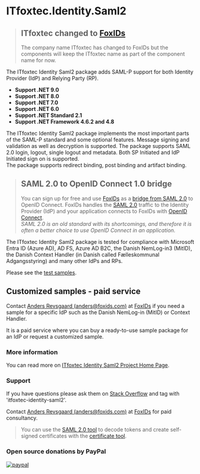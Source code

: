# ITfoxtec.Identity.Saml2

> ## ITfoxtec changed to [FoxIDs](https://www.foxids.com)
> The company name ITfoxtec has changed to FoxIDs but the components will keep the ITfoxtec name as part of the component name for now.

The ITfoxtec Identity Saml2 package adds SAML-P support for both Identity Provider (IdP) and Relying Party (RP).

* **Support .NET 9.0**
* **Support .NET 8.0**
* **Support .NET 7.0**
* **Support .NET 6.0**
* **Support .NET Standard 2.1**
* **Support .NET Framework 4.6.2 and 4.8**

The ITfoxtec Identity Saml2 package implements the most important parts of the SAML-P standard and some optional features. 
Message signing and validation as well as decryption is supported. The package supports SAML 2.0 login, logout, single 
logout and metadata. Both SP Initiated and IdP Initiated sign on is supported.  
The package supports redirect binding, post binding and artifact binding.

> ## SAML 2.0 to OpenID Connect 1.0 bridge
> You can sign up for free and use [FoxIDs](https://www.foxids.com) as a [bridge from SAML 2.0](https://www.foxids.com/docs/bridge) to OpenID Connect.
> FoxIDs handles the [SAML 2.0](https://www.foxids.com/docs/up-party-saml-2.0) traffic to the Identity Provider (IdP) and your application connects to FoxIDs with [OpenID Connect](https://www.foxids.com/docs/down-party-oidc).  
> *SAML 2.0 is an old standard with its shortcomings, and therefore it is often a better choice to use OpenID Connect in an application.*  

The ITfoxtec Identity Saml2 package is tested for compliance with Microsoft Entra ID (Azure AD), AD FS, Azure AD B2C, the Danish NemLog-in3 (MitID), the Danish Context Handler (in Danish called Fælleskommunal Adgangsstyring) and many other IdPs and RPs.

Please see the [test samples](test).

## Customized samples - paid service
Contact [Anders Revsgaard (anders@foxids.com)](mailto:anders@foxids.com) at [FoxIDs](https://www.foxids.com) if you need a sample for a specific IdP such as the Danish NemLog-in (MitID) or Context Handler.

It is a paid service where you can buy a ready-to-use sample package for an IdP or request a customized sample.

### More information
You can read more on [ITfoxtec Identity Saml2 Project Home Page](https://itfoxtec.com/identitysaml2).

### Support
If you have questions please ask them on [Stack Overflow](https://stackoverflow.com/questions/tagged/itfoxtec-identity-saml2) and tag with 'itfoxtec-identity-saml2'.

Contact [Anders Revsgaard (anders@foxids.com)](mailto:anders@foxids.com) at [FoxIDs](https://www.foxids.com) for paid consultancy.

> You can use the [SAML 2.0 tool](https://www.foxids.com/tools/saml) to decode tokens and create self-signed certificates with the [certificate tool](https://www.foxids.com/tools/certificate).

### Open source donations by PayPal 
[![paypal](https://www.paypalobjects.com/en_US/i/btn/btn_donate_LG.gif)](https://www.paypal.com/donate/?hosted_button_id=QVQN5ZNP2RK4Y)
